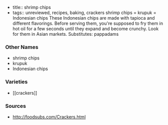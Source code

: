 - title:: shrimp chips
- tags:: unreviewed, recipes, baking, crackers
shrimp chips = krupuk = Indonesian chips These Indonesian chips are made with tapioca and different flavorings. Before serving them, you're supposed to fry them in hot oil for a few seconds until they expand and become crunchy. Look for them in Asian markets. Substitutes: pappadams

### Other Names

* shrimp chips
* krupuk
* Indonesian chips

### Varieties

* [[crackers]]

### Sources
* http://foodsubs.com/Crackers.html
